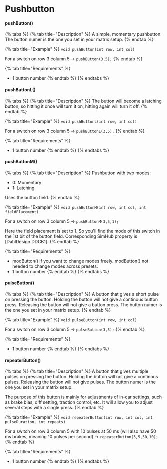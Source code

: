 # Pushbutton

#### pushButton()

{% tabs %}
{% tab title="Description" %}
A simple, momentary pushbutton. The button numer is the one you set in your matrix setup.
{% endtab %}

{% tab title="Example" %}
`void pushButton(int row, int col)`

For a switch on row 3 column 5 -> `pushButton(3,5);`
{% endtab %}

{% tab title="Requirements" %}
* 1 button number
{% endtab %}
{% endtabs %}

#### pushButtonL()

{% tabs %}
{% tab title="Description" %}
The button will become a latching button, so hitting it once will turn it on, hitting again will turn it off.
{% endtab %}

{% tab title="Example" %}
`void pushButtonL(int row, int col)`

For a switch on row 3 column 5 -> `pushButtonL(3,5);`
{% endtab %}

{% tab title="Requirements" %}
* 1 button number
{% endtab %}
{% endtabs %}

#### pushButtonM()

{% tabs %}
{% tab title="Description" %}
Pushbutton with two modes:

* 0: Momentary
* 1: Latching

Uses the button field.&#x20;
{% endtab %}

{% tab title="Example" %}
`void pushButtonM(int row, int col, int fieldPlacement)`

For a switch on row 3 column 5 -> `pushButtonM(3,5,1);`

Here the field placement is set to 1. So you'll find the mode of this switch in the 1st bit of the button field. Corresponding SimHub property is \[DahlDesign.DDCB1].&#x20;
{% endtab %}

{% tab title="Requirements" %}
* modButton() if you want to change modes freely. modButton() not needed to change modes across presets.
* 1 button number
{% endtab %}
{% endtabs %}

#### pulseButton()

{% tabs %}
{% tab title="Description" %}
A button that gives a short pulse on pressing the button. Holding the button will not give a continous button press. Releasing the button will not give a button press. The button numer is the one you set in your matrix setup.
{% endtab %}

{% tab title="Example" %}
`void pulseButton(int row, int col)`

For a switch on row 3 column 5 -> `pulseButton(3,5);`
{% endtab %}

{% tab title="Requirements" %}
* 1 button number
{% endtab %}
{% endtabs %}

#### repeaterButton()

{% tabs %}
{% tab title="Description" %}
A button that gives multiple pulses on pressing the button. Holding the button will not give a continous pulses. Releasing the button will not give pulses. The button numer is the one you set in your matrix setup.

The purpose of this button is mainly for adjustments of in-car settings, such as brake bias, diff setting, traction control, etc. It will allow you to adjust several steps with a single press.&#x20;
{% endtab %}

{% tab title="Example" %}
`void repeaterButton(int row, int col, int pulseDuration, int repeats)`

For a switch on row 3 column 5 with 10 pulses at 50 ms (will also have 50 ms brakes, meaning 10 pulses per second) -> `repeaterButton(3,5,50,10);`
{% endtab %}

{% tab title="Requirements" %}
* 1 button number
{% endtab %}
{% endtabs %}
